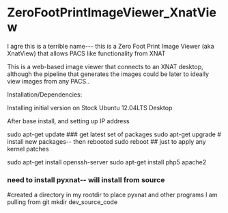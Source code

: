 ZeroFootPrintImageViewer_XnatView
=================================

I agre this is a terrible name--- this is a Zero Foot Print Image Viewer (aka XnatView) that allows PACS like functionality from XNAT


This is a web-based image viewer that connects to an XNAT desktop, although the pipeline that generates the images
could be later to ideally view images from any PACS..



Installation/Dependencies:

Installing initial version on Stock Ubuntu 12.04LTS Desktop

After base install, and setting up IP address

sudo apt-get update  ### get latest set of packages
sudo apt-get upgrade # install new packages-- then rebooted
sudo reboot ## just to apply any kernel patches

sudo apt-get install openssh-server 
sudo apt-get install php5  apache2 


### need to install pyxnat-- will install from source

#created a directory in my rootdir to place pyxnat and other programs I am pulling from git
mkdir dev_source_code

